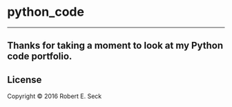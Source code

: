 python_code
===========
---

Thanks for taking a moment to look at my Python code portfolio.
---

License
-------

Copyright © 2016 Robert E. Seck
